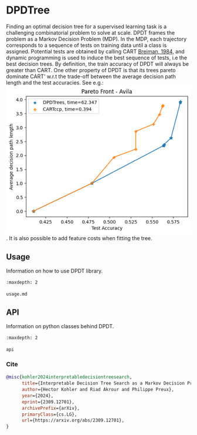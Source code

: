 # DPDTree

Finding an optimal decision tree for a supervised learning task is a challenging combinatorial problem to solve at scale. DPDT frames the problem as a Markov Decision Problem (MDP). In the MDP, each trajectory corresponds to a sequence of tests on training data until a class is assigned. Potential tests are obtained by calling CART [Breiman, 1984](https://www.taylorfrancis.com/books/mono/10.1201/9781315139470/classification-regression-trees-leo-breiman), and dynamic programming is used to induce the best sequence of tests, i.e the best decision trees. By definition, the train accuracy of DPDT will always be greater than CART. One other property of DPDT is that its trees pareto dominate CART' w.r.t the trade-off between the average decision path length and the test accuracies. See e.g.:
![Avila](avila.png).
It is also possible to add feature costs when fitting the tree. 


## Usage


Information on how to use DPDT library.

```{toctree}
:maxdepth: 2

usage.md
```


## API

Information on python classes behind DPDT.

```{toctree}
:maxdepth: 2

api
```

### Cite

```bibtex
@misc{kohler2024interpretabledecisiontreesearch,
      title={Interpretable Decision Tree Search as a Markov Decision Process}, 
      author={Hector Kohler and Riad Akrour and Philippe Preux},
      year={2024},
      eprint={2309.12701},
      archivePrefix={arXiv},
      primaryClass={cs.LG},
      url={https://arxiv.org/abs/2309.12701}, 
}
```
